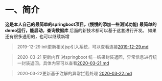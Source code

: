 # 一、简介
**这是本人自己的最简单的springboot项目。(慢慢的添加一些测试功能)
最简单的demo运行，能启动，查询数据库**
后面的新技术都可以基于这套进行开发。
如果还有很多通用的，也可以继续新增
> 2019-12-29 init更新相关jsp引入系统，可以查看连接[2019-12-29.md](https://github.com/xinyanggit/base_spring_boot/tree/master/note "2019-12-29.md")

>2020-03-21 更新内容
 对springboot 统一结果封装返回，异常信息进行统一封装返回。具体内容可以查看[2020-03-21.md](https://github.com/xinyanggit/base_spring_boot/blob/master/note/2020-03-21.md "2020-03-21.md")

>2020-03-22更新基于注解的异常拦截处理 [2020-03-22.md](https://github.com/xinyanggit/base_spring_boot/tree/anno_exception/note "2020-03-22.md")
